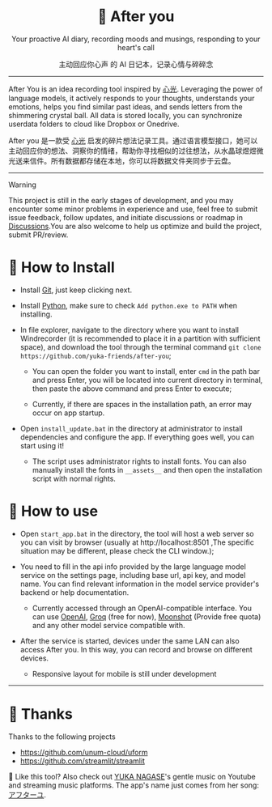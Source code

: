<h1 align="center"> 🧡 After you</h1>
<p align="center"> Your proactive AI diary, recording moods and musings, responding to your heart's call </p>
<p align="center">主动回应你心声 的 AI 日记本，记录心情与碎碎念</p>

---

After You is an idea recording tool inspired by [心光](https://apps.apple.com/cn/app/%E5%BF%83%E5%85%89-%E8%AE%B0%E5%BD%95%E7%94%9F%E6%B4%BB%E6%97%A5%E5%B8%B8-ai-%E6%97%A5%E8%AE%B0-%E7%AC%94%E8%AE%B0). Leveraging the power of language models, it actively responds to your thoughts, understands your emotions, helps you find similar past ideas, and sends letters from the shimmering crystal ball. All data is stored locally, you can synchronize userdata folders to cloud like Dropbox or Onedrive.

After you 是一款受 [心光](https://apps.apple.com/cn/app/%E5%BF%83%E5%85%89-%E8%AE%B0%E5%BD%95%E7%94%9F%E6%B4%BB%E6%97%A5%E5%B8%B8-ai-%E6%97%A5%E8%AE%B0-%E7%AC%94%E8%AE%B0) 启发的碎片想法记录工具。通过语言模型接口，她可以主动回应你的想法、洞察你的情绪，帮助你寻找相似的过往想法，从水晶球煜煜微光送来信件。所有数据都存储在本地，你可以将数据文件夹同步于云盘。

---

> [!WARNING]
> This project is still in the early stages of development, and you may encounter some minor problems in experience and use, feel free to submit issue feedback, follow updates, and initiate discussions or roadmap in [Discussions](https://github.com/yuka-friends/Windrecorder/discussions).You are also welcome to help us optimize and build the project, submit PR/review.

# 🧡 How to Install

- Install [Git](https://git-scm.com/download/win), just keep clicking next.

- Install [Python](https://www.python.org/ftp/python/3.11.7/python-3.11.7-amd64.exe), make sure to check `Add python.exe to PATH` when installing.

- In file explorer, navigate to the directory where you want to install Windrecorder (it is recommended to place it in a partition with sufficient space), and download the tool through the terminal command `git clone https://github.com/yuka-friends/after-you`;

    - You can open the folder you want to install, enter `cmd` in the path bar and press Enter, you will be located into current directory in terminal, then paste the above command and press Enter to execute;

    - Currently, if there are spaces in the installation path, an error may occur on app startup.

- Open `install_update.bat` in the directory at administrator to install dependencies and configure the app. If everything goes well, you can start using it!

    - The script uses administrator rights to install fonts. You can also manually install the fonts in `__assets__` and then open the installation script with normal rights.

# 🧡 How to use

- Open `start_app.bat` in the directory, the tool will host a web server so you can visit by browser (usually at http://localhost:8501 ,The specific situation may be different, please check the CLI window.);

- You need to fill in the api info provided by the large language model service on the settings page, including base url, api key, and model name. You can find relevant information in the model service provider's backend or help documentation.
    - Currently accessed through an OpenAI-compatible interface. You can use [OpenAI](https://openai.com/), [Groq](https://console.groq.com/keys) (free for now), [Moonshot](https://platform.moonshot.cn/console/api-keys) (Provide free quota) and any other model service compatible with.

- After the service is started, devices under the same LAN can also access After you. In this way, you can record and browse on different devices.
    - Responsive layout for mobile is still under development

---

# 🧡 Thanks

Thanks to the following projects

- https://github.com/unum-cloud/uform
- https://github.com/streamlit/streamlit

🧡 Like this tool? Also check out [YUKA NAGASE](https://www.youtube.com/channel/UCf-PcSHzYAtfcoiBr5C9DZA)'s gentle music on Youtube and streaming music platforms. The app's name just comes from her song: [アフターユ](https://www.youtube.com/watch?v=Dy3veX16oYY&ab_channel=YUKANAGASE-Topic).